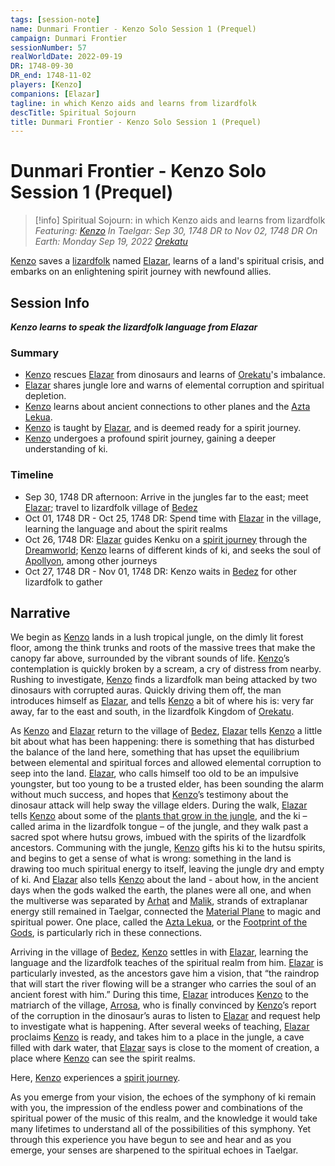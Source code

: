 ```yaml
---
tags: [session-note]
name: Dunmari Frontier - Kenzo Solo Session 1 (Prequel)
campaign: Dunmari Frontier
sessionNumber: 57
realWorldDate: 2022-09-19
DR: 1748-09-30
DR_end: 1748-11-02
players: [Kenzo]
companions: [Elazar]
tagline: in which Kenzo aids and learns from lizardfolk
descTitle: Spiritual Sojourn
title: Dunmari Frontier - Kenzo Solo Session 1 (Prequel)
---
```

# Dunmari Frontier - Kenzo Solo Session 1 (Prequel)

>[!info] Spiritual Sojourn: in which Kenzo aids and learns from lizardfolk
> *Featuring: [Kenzo](<../../../people/pcs/dunmar-fellowship/kenzo.md>)*
> *In Taelgar: Sep 30, 1748 DR to Nov 02, 1748 DR*
> *On Earth: Monday Sep 19, 2022*
> *[Orekatu](<../../../gazetteer/faraway-places/orekatu.md>)*

[Kenzo](<../../../people/pcs/dunmar-fellowship/kenzo.md>) saves a [lizardfolk](<../../../species/lizardfolk.md>) named [Elazar](<../../../people/lizardfolk/elazar.md>), learns of a land's spiritual crisis, and embarks on an enlightening spirit journey with newfound allies.
## Session Info

***Kenzo learns to speak the lizardfolk language from Elazar***
### Summary
- [Kenzo](<../../../people/pcs/dunmar-fellowship/kenzo.md>) rescues [Elazar](<../../../people/lizardfolk/elazar.md>) from dinosaurs and learns of [Orekatu](<../../../gazetteer/faraway-places/orekatu.md>)'s imbalance.
- [Elazar](<../../../people/lizardfolk/elazar.md>) shares jungle lore and warns of elemental corruption and spiritual depletion.
- [Kenzo](<../../../people/pcs/dunmar-fellowship/kenzo.md>) learns about ancient connections to other planes and the [Azta Lekua](<../../../gazetteer/faraway-places/azta-lekua.md>).
- [Kenzo](<../../../people/pcs/dunmar-fellowship/kenzo.md>) is taught by [Elazar](<../../../people/lizardfolk/elazar.md>),  and is deemed ready for a spirit journey.
- [Kenzo](<../../../people/pcs/dunmar-fellowship/kenzo.md>) undergoes a profound spirit journey, gaining a deeper understanding of ki.

### Timeline
- Sep 30, 1748 DR afternoon: Arrive in the jungles far to the east; meet [Elazar](<../../../people/lizardfolk/elazar.md>); travel to lizardfolk village of [Bedez](<../../../gazetteer/faraway-places/bedez.md>)
- Oct 01, 1748 DR - Oct 25, 1748 DR:  Spend time with [Elazar](<../../../people/lizardfolk/elazar.md>) in the village, learning the language and about the spirit realms
- Oct 26, 1748 DR: [Elazar](<../../../people/lizardfolk/elazar.md>) guides Kenku on a [spirit journey](<../dreams-and-visions/kenzo-spirit-journey-in-bedez.md>) through the [Dreamworld](<../../../cosmology/dreamworld.md>); [Kenzo](<../../../people/pcs/dunmar-fellowship/kenzo.md>) learns of different kinds of ki, and seeks the soul of [Apollyon](<../../../people/historical-figures/drankorian-emperors/apollyon.md>), among other journeys
- Oct 27, 1748 DR - Nov 01, 1748 DR: Kenzo waits in [Bedez](<../../../gazetteer/faraway-places/bedez.md>) for other lizardfolk to gather


## Narrative
We begin as [Kenzo](<../../../people/pcs/dunmar-fellowship/kenzo.md>) lands in a lush tropical jungle, on the dimly lit forest floor, among the think trunks and roots of the massive trees that make the canopy far above, surrounded by the vibrant sounds of life. [Kenzo](<../../../people/pcs/dunmar-fellowship/kenzo.md>)’s contemplation is quickly broken by a scream, a cry of distress from nearby. Rushing to investigate, [Kenzo](<../../../people/pcs/dunmar-fellowship/kenzo.md>) finds a lizardfolk man being attacked by two dinosaurs with corrupted auras. Quickly driving them off, the man introduces himself as [Elazar](<../../../people/lizardfolk/elazar.md>), and tells [Kenzo](<../../../people/pcs/dunmar-fellowship/kenzo.md>) a bit of where his is: very far away, far to the east and south, in the lizardfolk Kingdom of [Orekatu](<../../../gazetteer/faraway-places/orekatu.md>). 

As [Kenzo](<../../../people/pcs/dunmar-fellowship/kenzo.md>) and [Elazar](<../../../people/lizardfolk/elazar.md>) return to the village of [Bedez](<../../../gazetteer/faraway-places/bedez.md>), [Elazar](<../../../people/lizardfolk/elazar.md>) tells [Kenzo](<../../../people/pcs/dunmar-fellowship/kenzo.md>) a little bit about what has been happening: there is something that has disturbed the balance of the land here, something that has upset the equilibrium between elemental and spiritual forces and allowed elemental corruption to seep into the land. [Elazar](<../../../people/lizardfolk/elazar.md>), who calls himself too old to be an impulsive youngster, but too young to be a trusted elder, has been sounding the alarm without much success, and hopes that [Kenzo](<../../../people/pcs/dunmar-fellowship/kenzo.md>)’s testimony about the dinosaur attack will help sway the village elders. During the walk, [Elazar](<../../../people/lizardfolk/elazar.md>) tells [Kenzo](<../../../people/pcs/dunmar-fellowship/kenzo.md>) about some of the [plants that grow in the jungle](<../../../people/pcs/dunmar-fellowship/kenzo.md#304854>), and the ki – called arima in the lizardfolk tongue – of the jungle, and they walk past a sacred spot where hutsu grows, imbued with the spirits of the lizardfolk ancestors. Communing with the jungle, [Kenzo](<../../../people/pcs/dunmar-fellowship/kenzo.md>) gifts his ki to the hutsu spirits, and begins to get a sense of what is wrong: something in the land is drawing too much spiritual energy to itself, leaving the jungle dry and empty of ki. And [Elazar](<../../../people/lizardfolk/elazar.md>) also tells [Kenzo](<../../../people/pcs/dunmar-fellowship/kenzo.md>) about the land - about how, in the ancient days when the gods walked the earth, the planes were all one, and when the multiverse was separated by [Arhat](<../../../gods-and-religions/gods/high-gods/divine-presence.md>) and [Malik](<../../../gods-and-religions/gods/high-gods/divine-presence.md>), strands of extraplanar energy still remained in Taelgar, connected the [Material Plane](<../../../cosmology/material-plane.md>) to magic and spiritual power. One place, called the [Azta Lekua](<../../../gazetteer/faraway-places/azta-lekua.md>), or the [Footprint of the Gods](<../../../gazetteer/faraway-places/azta-lekua.md>), is particularly rich in these connections. 

Arriving in the village of [Bedez](<../../../gazetteer/faraway-places/bedez.md>), [Kenzo](<../../../people/pcs/dunmar-fellowship/kenzo.md>) settles in with [Elazar](<../../../people/lizardfolk/elazar.md>), learning the language and the lizardfolk teaches of the spiritual realm from him. [Elazar](<../../../people/lizardfolk/elazar.md>) is particularly invested, as the ancestors gave him a vision, that “the raindrop that will start the river flowing will be a stranger who carries the soul of an ancient forest with him.” During this time, [Elazar](<../../../people/lizardfolk/elazar.md>) introduces [Kenzo](<../../../people/pcs/dunmar-fellowship/kenzo.md>) to the matriarch of the village, [Arrosa](<../../../people/lizardfolk/arrosa.md>), who is finally convinced by [Kenzo](<../../../people/pcs/dunmar-fellowship/kenzo.md>)’s report of the corruption in the dinosaur’s auras to listen to [Elazar](<../../../people/lizardfolk/elazar.md>) and request help to investigate what is happening. After several weeks of teaching, [Elazar](<../../../people/lizardfolk/elazar.md>) proclaims [Kenzo](<../../../people/pcs/dunmar-fellowship/kenzo.md>) is ready, and takes him to a place in the jungle, a cave filled with dark water, that [Elazar](<../../../people/lizardfolk/elazar.md>) says is close to the moment of creation, a place where [Kenzo](<../../../people/pcs/dunmar-fellowship/kenzo.md>) can see the spirit realms.

Here, [Kenzo](<../../../people/pcs/dunmar-fellowship/kenzo.md>) experiences a [spirit journey](<../dreams-and-visions/kenzo-spirit-journey-in-bedez.md>). 

As you emerge from your vision, the echoes of the symphony of ki remain with you, the impression of the endless power and combinations of the spiritual power of the music of this realm, and the knowledge it would take many lifetimes to understand all of the possibilities of this symphony. Yet through this experience you have begun to see and hear and as you emerge, your senses are sharpened to the spiritual echoes in Taelgar. 
